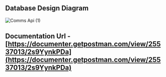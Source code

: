 ## Database Design Diagram
![Comms Api (1)](https://github.com/adedotxn/company-comms-api/assets/74747245/52ca68b7-6632-42d8-a6d9-0dde11e85ee6)


## Documentation Url - [https://documenter.getpostman.com/view/25537013/2s9YynkPDa](https://documenter.getpostman.com/view/25537013/2s9YynkPDa)
